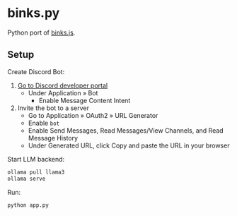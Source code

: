 # binks.py

Python port of [binks.js](https://github.com/jmhayes3/binks.js).

## Setup

Create Discord Bot:

1. [Go to Discord developer portal](https://discord.com/developers/applications)
   - Under Application » Bot
     - Enable Message Content Intent
2. Invite the bot to a server
   - Go to Application » OAuth2 » URL Generator
   - Enable `bot`
   - Enable Send Messages, Read Messages/View Channels, and Read Message History
   - Under Generated URL, click Copy and paste the URL in your browser

Start LLM backend:

```sh
ollama pull llama3
ollama serve
```

Run:

```sh
python app.py
```
